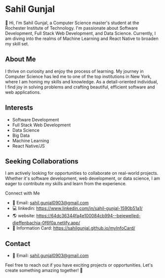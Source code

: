 # Sahil Gunjal

👋 Hi, I'm Sahil Gunjal, a Computer Science master's student at the Rochester Institute of Technology. I'm passionate about Software Development, Full Stack Web Development, and Data Science. Currently, I am diving into the realms of Machine Learning and React Native to broaden my skill set.

## About Me
I thrive on curiosity and enjoy the process of learning. My journey in Computer Science has led me to one of the top institutions in New York, where I am honing my skills and knowledge. As a detail-oriented individual, I find joy in solving problems and crafting beautiful, efficient software and web applications.

## Interests
- Software Development
- Full Stack Web Development
- Data Science
- Big Data 
- Machine Learning
- React Native/JS


## Seeking Collaborations
I am actively looking for opportunities to collaborate on real-world projects. Whether it's software development, web development, or data science, I am eager to contribute my skills and learn from the experience.

Connect with Me
- 📧 Email: sahil.gunjal0903@gmail.com
- 💻 linkedin: https://www.linkedin.com/in/sahil-gunjal-1590b51a1/
- 🌎 website: https://64dc36344fa4e100084cb994--bejewelled-dieffenbachia-0f6f0a.netlify.app/
- 📝 Information Card: https://sahilgunjal.github.io/myInfoCard/


## Contact
- 📧 Email: sahil.gunjal0903@gmail.com

Feel free to reach out if you have exciting projects or opportunities. Let's create something amazing together! 🚀
